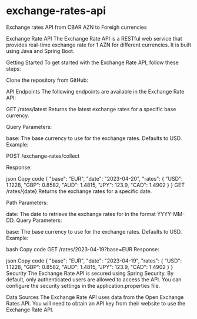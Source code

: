 # exchange-rates-api
Exchange rates API from CBAR 
AZN to Foreigh currencies 

Exchange Rate API
The Exchange Rate API is a RESTful web service that provides real-time exchange rate for 1 AZN for different currencies. It is built using Java and Spring Boot.

Getting Started
To get started with the Exchange Rate API, follow these steps:

Clone the repository from GitHub:

API Endpoints
The following endpoints are available in the Exchange Rate API:

GET /rates/latest
Returns the latest exchange rates for a specific base currency.

Query Parameters:

base: The base currency to use for the exchange rates. Defaults to USD.
Example:


POST /exchange-rates/collect

Response:

json
Copy code
{
  "base": "EUR",
  "date": "2023-04-20",
  "rates": {
    "USD": 1.1228,
    "GBP": 0.8582,
    "AUD": 1.4815,
    "JPY": 123.9,
    "CAD": 1.4902
  }
}
GET /rates/{date}
Returns the exchange rates for a specific date.

Path Parameters:

date: The date to retrieve the exchange rates for in the format YYYY-MM-DD.
Query Parameters:

base: The base currency to use for the exchange rates. Defaults to USD.
Example:

bash
Copy code
GET /rates/2023-04-19?base=EUR
Response:

json
Copy code
{
  "base": "EUR",
  "date": "2023-04-19",
  "rates": {
    "USD": 1.1228,
    "GBP": 0.8582,
    "AUD": 1.4815,
    "JPY": 123.9,
    "CAD": 1.4902
  }
}
Security
The Exchange Rate API is secured using Spring Security. By default, only authenticated users are allowed to access the API. You can configure the security settings in the application.properties file.

Data Sources
The Exchange Rate API uses data from the Open Exchange Rates API. You will need to obtain an API key from their website to use the Exchange Rate API.
